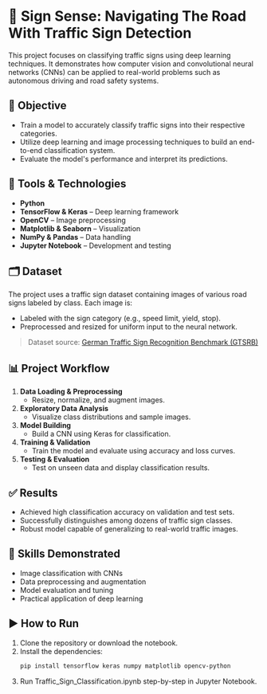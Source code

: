 # 🚦 Sign Sense: Navigating The Road With Traffic Sign Detection

This project focuses on classifying traffic signs using deep learning techniques. It demonstrates how computer vision and convolutional neural networks (CNNs) can be applied to real-world problems such as autonomous driving and road safety systems.

## 🎯 Objective

- Train a model to accurately classify traffic signs into their respective categories.
- Utilize deep learning and image processing techniques to build an end-to-end classification system.
- Evaluate the model's performance and interpret its predictions.

## 🧰 Tools & Technologies

- **Python**
- **TensorFlow & Keras** – Deep learning framework
- **OpenCV** – Image preprocessing
- **Matplotlib & Seaborn** – Visualization
- **NumPy & Pandas** – Data handling
- **Jupyter Notebook** – Development and testing

## 🗂️ Dataset

The project uses a traffic sign dataset containing images of various road signs labeled by class. Each image is:
- Labeled with the sign category (e.g., speed limit, yield, stop).
- Preprocessed and resized for uniform input to the neural network.

> Dataset source: [German Traffic Sign Recognition Benchmark (GTSRB)](http://benchmark.ini.rub.de/?section=gtsrb&subsection=news)

## 📊 Project Workflow

1. **Data Loading & Preprocessing**
   - Resize, normalize, and augment images.
2. **Exploratory Data Analysis**
   - Visualize class distributions and sample images.
3. **Model Building**
   - Build a CNN using Keras for classification.
4. **Training & Validation**
   - Train the model and evaluate using accuracy and loss curves.
5. **Testing & Evaluation**
   - Test on unseen data and display classification results.

## ✅ Results

- Achieved high classification accuracy on validation and test sets.
- Successfully distinguishes among dozens of traffic sign classes.
- Robust model capable of generalizing to real-world traffic images.

## 🧠 Skills Demonstrated

- Image classification with CNNs
- Data preprocessing and augmentation
- Model evaluation and tuning
- Practical application of deep learning

## ▶️ How to Run

1. Clone the repository or download the notebook.
2. Install the dependencies:
   ```bash
   pip install tensorflow keras numpy matplotlib opencv-python
   ```
3. Run Traffic_Sign_Classification.ipynb step-by-step in Jupyter Notebook.
